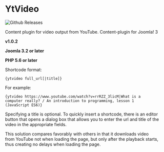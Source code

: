 # YtVideo

![Github Releases](https://img.shields.io/github/downloads/AlekVolsk/ytvideo/latest/total.svg)

Content plugin for video output from YouTube. Content-plugin for Joomla! 3

**v1.0.2**

**Joomla 3.2 or later**

**PHP 5.6 or later**

Shortcode format:
```
{ytvideo full_url[|title]}
```

For example:
```
{ytvideo https://www.youtube.com/watch?v=rrRZZ_3licM|What is a computer really? / An introduction to programming, lesson 1 (JavaScript ES6)}
```

Specifying a title is optional. To quickly insert a shortcode, there is an editor button that opens a dialog box that allows you to enter the url and title of the video in the appropriate fields.

This solution compares favorably with others in that it downloads video from YouTube not when loading the page, but only after the playback starts, thus creating no delays when loading the page.

